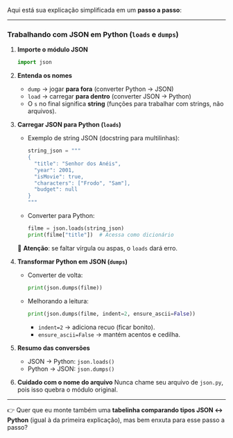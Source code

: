 Aqui está sua explicação simplificada em um **passo a passo**:

---

### Trabalhando com JSON em Python (`loads` e `dumps`)

1. **Importe o módulo JSON**

   ```python
   import json
   ```

2. **Entenda os nomes**

   * `dump` → jogar **para fora** (converter Python → JSON)
   * `load` → carregar **para dentro** (converter JSON → Python)
   * O `s` no final significa **string** (funções para trabalhar com strings, não arquivos).

3. **Carregar JSON para Python (`loads`)**

   * Exemplo de string JSON (docstring para multilinhas):

     ```python
     string_json = """
     {
       "title": "Senhor dos Anéis",
       "year": 2001,
       "isMovie": true,
       "characters": ["Frodo", "Sam"],
       "budget": null
     }
     """
     ```
   * Converter para Python:

     ```python
     filme = json.loads(string_json)
     print(filme["title"])  # Acessa como dicionário
     ```

   🔴 **Atenção**: se faltar vírgula ou aspas, o `loads` dará erro.

4. **Transformar Python em JSON (`dumps`)**

   * Converter de volta:

     ```python
     print(json.dumps(filme))
     ```
   * Melhorando a leitura:

     ```python
     print(json.dumps(filme, indent=2, ensure_ascii=False))
     ```

     * `indent=2` → adiciona recuo (ficar bonito).
     * `ensure_ascii=False` → mantém acentos e cedilha.

5. **Resumo das conversões**

   * JSON → Python: `json.loads()`
   * Python → JSON: `json.dumps()`

6. **Cuidado com o nome do arquivo**
   Nunca chame seu arquivo de `json.py`, pois isso quebra o módulo original.

---

👉 Quer que eu monte também uma **tabelinha comparando tipos JSON ↔ Python** (igual à da primeira explicação), mas bem enxuta para esse passo a passo?
